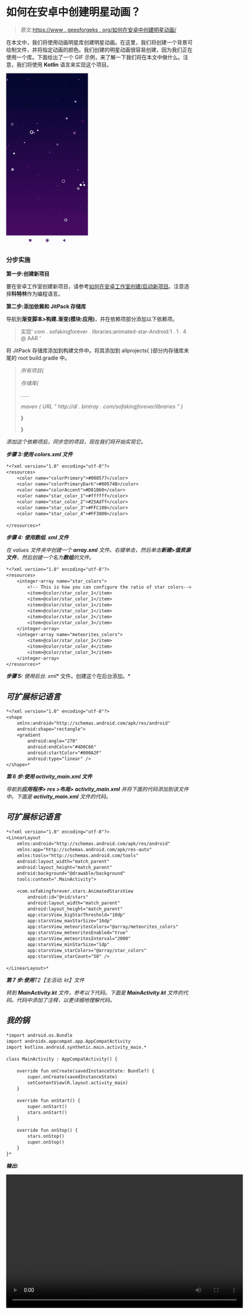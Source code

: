 # 如何在安卓中创建明星动画？

> 原文:[https://www . geesforgeks . org/如何在安卓中创建明星动画/](https://www.geeksforgeeks.org/how-to-create-star-animation-in-android/)

在本文中，我们将使用动画明星库创建明星动画。在这里，我们将创建一个背景可绘制文件，并将指定动画的颜色。我们创建的明星动画很容易创建，因为我们正在使用一个库。下面给出了一个 GIF 示例，来了解一下我们将在本文中做什么。注意，我们将使用 **Kotlin** 语言来实现这个项目。

![Create Star Animation in Android Sample GIF](img/6a23ae256f488e5b2264dc2141e674ae.png)

### **分步实施**

**第一步:创建新项目**

要在安卓工作室创建新项目，请参考[如何在安卓工作室创建/启动新项目](https://www.geeksforgeeks.org/android-how-to-create-start-a-new-project-in-android-studio/)。注意选择**科特林**作为编程语言。

**第二步:添加依赖和 JitPack 存储库**

导航到**渐变脚本>构建.渐变(模块:应用)**，并在依赖项部分添加以下依赖项。

> 实现' com . sofakingforever . libraries:animated-star-Android:1 . 1 . 4 @ AAR '

将 JitPack 存储库添加到构建文件中。将其添加到 allprojects{ }部分内存储库末尾的 root build.gradle 中。

> *所有项目{*
> 
> *存储库{*
> 
> *……*
> 
> *maven { URL " http://dl . bintray . com/sofakingforever/libraries " }*
> 
> **}**
> 
> **}**

*添加这个依赖项后，同步您的项目，现在我们将开始实现它。*

***步骤 3:使用 colors.xml 文件***

```
*<?xml version="1.0" encoding="utf-8"?>
<resources>
    <color name="colorPrimary">#008577</color>
    <color name="colorPrimaryDark">#00574B</color>
    <color name="colorAccent">#D81B60</color>
    <color name="star_color_1">#ffffff</color>
    <color name="star_color_2">#25Adff</color>
    <color name="star_color_3">#FFC100</color>
    <color name="star_color_4">#FF3800</color>

</resources>*
```

***步骤 4:** **使用数组. xml 文件***

*在 values 文件夹中创建一个 **array.xml** 文件。右键单击，然后单击**新建>值资源文件**，然后创建一个名为**数组**的文件。*

```
*<?xml version="1.0" encoding="utf-8"?>
<resources>
    <integer-array name="star_colors">
        <!-- This is how you can configure the ratio of star colors-->
        <item>@color/star_color_1</item>
        <item>@color/star_color_1</item>
        <item>@color/star_color_1</item>
        <item>@color/star_color_1</item>
        <item>@color/star_color_2</item>
        <item>@color/star_color_3</item>
    </integer-array>
    <integer-array name="meteorites_colors">
        <item>@color/star_color_2</item>
        <item>@color/star_color_4</item>
        <item>@color/star_color_3</item>
    </integer-array>
</resources>*
```

***步骤 5:** 使用**后台. xml** 文件。创建这个在后台添加。*

## *可扩展标记语言*

```
*<?xml version="1.0" encoding="utf-8"?>
<shape 
    xmlns:android="http://schemas.android.com/apk/res/android"
    android:shape="rectangle">
    <gradient
        android:angle="270"
        android:endColor="#4D0C66"
        android:startColor="#000A2F"
        android:type="linear" />
</shape>*
```

***第 6 步:使用 activity_main.xml 文件***

*导航到**应用程序> res >布局> activity_main.xml** 并将下面的代码添加到该文件中。下面是 **activity_main.xml** 文件的代码。*

## *可扩展标记语言*

```
*<?xml version="1.0" encoding="utf-8"?>
<LinearLayout 
    xmlns:android="http://schemas.android.com/apk/res/android"
    xmlns:app="http://schemas.android.com/apk/res-auto"
    xmlns:tools="http://schemas.android.com/tools"
    android:layout_width="match_parent"
    android:layout_height="match_parent"
    android:background="@drawable/background"
    tools:context=".MainActivity">

    <com.sofakingforever.stars.AnimatedStarsView
        android:id="@+id/stars"
        android:layout_width="match_parent"
        android:layout_height="match_parent"
        app:starsView_bigStarThreshold="10dp"
        app:starsView_maxStarSize="16dp"
        app:starsView_meteoritesColors="@array/meteorites_colors"
        app:starsView_meteoritesEnabled="true"
        app:starsView_meteoritesInterval="2000"
        app:starsView_minStarSize="1dp"
        app:starsView_starColors="@array/star_colors"
        app:starsView_starCount="50" />

</LinearLayout>*
```

***第 7 步:使用**T2【主活动. kt】文件*

*转到 **MainActivity.kt** 文件，参考以下代码。下面是 **MainActivity.kt** 文件的代码。代码中添加了注释，以更详细地理解代码。*

## *我的锅*

```
*import android.os.Bundle
import androidx.appcompat.app.AppCompatActivity
import kotlinx.android.synthetic.main.activity_main.*

class MainActivity : AppCompatActivity() {

    override fun onCreate(savedInstanceState: Bundle?) {
        super.onCreate(savedInstanceState)
        setContentView(R.layout.activity_main)
    }

    override fun onStart() {
        super.onStart()
        stars.onStart()
    }

    override fun onStop() {
        stars.onStop()
        super.onStop()
    }
}*
```

***输出:***

*<video class="wp-video-shortcode" id="video-590564-1" width="640" height="360" preload="metadata" controls=""><source type="video/mp4" src="https://media.geeksforgeeks.org/wp-content/uploads/20210403125159/staranimation.mp4?_=1">[https://media.geeksforgeeks.org/wp-content/uploads/20210403125159/staranimation.mp4](https://media.geeksforgeeks.org/wp-content/uploads/20210403125159/staranimation.mp4)</video>*